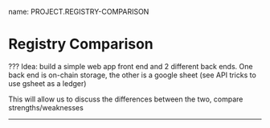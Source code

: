 name: PROJECT.REGISTRY-COMPARISON
# Registry Comparison

???
Idea: build a simple web app front end and 2 different back ends.
One back end is on-chain storage, the other is a google sheet (see API tricks to use gsheet as a ledger)

This will allow us to discuss the differences between the two, compare strengths/weaknesses

---
